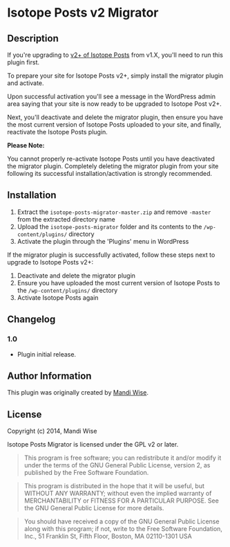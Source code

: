 # Isotope Posts v2 Migrator

## Description

If you're upgrading to [v2+ of Isotope Posts](https://github.com/mandiwise/isotope-posts) from v1.X, you'll need to run this plugin first.

To prepare your site for Isotope Posts v2+, simply install the migrator plugin and activate. 

Upon successful activation you'll see a message in the WordPress admin area saying that your site is now ready to be upgraded to Isotope Post v2+.

Next, you'll deactivate and delete the migrator plugin, then ensure you have the most current version of Isotope Posts uploaded to your site, and finally, reactivate the Isotope Posts plugin.

**Please Note:**

You cannot properly re-activate Isotope Posts until you have deactivated the migrator plugin. Completely deleting the migrator plugin from your site following its successful installation/activation is strongly recommended.

## Installation

1. Extract the `isotope-posts-migrator-master.zip` and remove `-master` from the extracted directory name
2. Upload the `isotope-posts-migrator` folder and its contents to the `/wp-content/plugins/` directory
3. Activate the plugin through the 'Plugins' menu in WordPress

If the migrator plugin is successfully activated, follow these steps next to upgrade to Isotope Posts v2+:

1. Deactivate and delete the migrator plugin
2. Ensure you have uploaded the most current version of Isotope Posts to the `/wp-content/plugins/` directory
3. Activate Isotope Posts again

## Changelog

### 1.0
* Plugin initial release.

## Author Information

This plugin was originally created by [Mandi Wise](http://mandiwise.com/).

## License

Copyright (c) 2014, Mandi Wise

Isotope Posts Migrator is licensed under the GPL v2 or later.

> This program is free software; you can redistribute it and/or modify it under the terms of the GNU General Public License, version 2, as published by the Free Software Foundation.

> This program is distributed in the hope that it will be useful, but WITHOUT ANY WARRANTY; without even the implied warranty of MERCHANTABILITY or FITNESS FOR A PARTICULAR PURPOSE.  See the GNU General Public License for more details.

> You should have received a copy of the GNU General Public License along with this program; if not, write to the Free Software Foundation, Inc., 51 Franklin St, Fifth Floor, Boston, MA  02110-1301  USA
